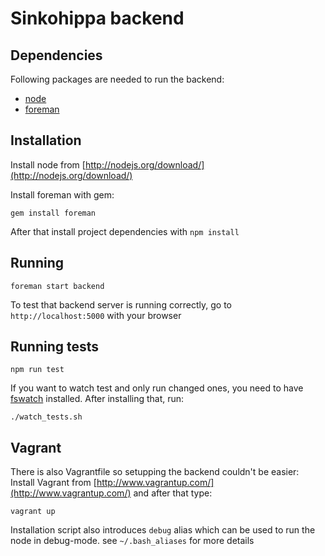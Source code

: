 Sinkohippa backend
=================

Dependencies
------------

Following packages are needed to run the backend:

* [node](http://nodejs.org/)
* [foreman](https://github.com/ddollar/foreman)

Installation
------------

Install node from [http://nodejs.org/download/](http://nodejs.org/download/)

Install foreman with gem:

```
gem install foreman
```

After that install project dependencies with `npm install`

Running
-------

```
foreman start backend
```

To test that backend server is running correctly, go to `http://localhost:5000`
with your browser

Running tests
------------

```
npm run test
```

If you want to watch test and only run changed ones, you need to have [fswatch](https://github.com/emcrisostomo/fswatch) installed. After installing that, run:

```
./watch_tests.sh
```

Vagrant
-------

There is also Vagrantfile so setupping the backend couldn't be easier: Install Vagrant from [http://www.vagrantup.com/](http://www.vagrantup.com/) and after that type:

```
vagrant up
```

Installation script also introduces ```debug``` alias which can be used to run the node in debug-mode. see ```~/.bash_aliases``` for more details
